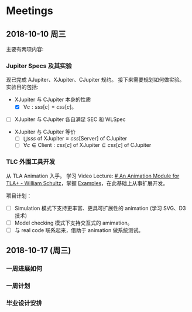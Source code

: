 ﻿# Meetings

## 2018-10-10 周三

主要有两项内容:

### Jupiter Specs 及其实验
现已完成 AJupiter、XJupiter、CJupiter 规约。
接下来需要规划如何做实验。
实验目的包括:
- XJupiter 与 CJupiter 本身的性质
	- [x] $\forall c: sss[c] = css[c]$。
- [ ] XJupiter 与 CJupiter 各自满足 SEC 和 WLSpec
-  XJupiter 与 CJupiter 等价
	- [ ] $\bigcup sss \text{ of XJupiter} \equiv css[\text{Server}] \text{ of CJupiter}$
	- [ ] $\forall c \in \text{Client}: css[c] \text{ of XJupiter} \subseteq css[c] \text{ of CJupiter}$

### TLC 外围工具开发
从 TLA Animation 入手。
学习 Video Lecture: [# An Animation Module for TLA+ - William Schultz](https://youtu.be/mLF220fPrP4)，掌握 [Examples](https://github.com/will62794/tlaplus_animation)，在此基础上从事扩展开发。

项目计划：
- [ ] Simulation 模式下支持更丰富、更具可扩展性的 animation (学习 SVG、D3 技术)
- [ ] Model checking 模式下支持交互式的 amimation。
- [ ] 与 real code 联系起来，借助于 animation 做系统测试。

## 2018-10-17 (周三)

### 一周进展如何

### 一周计划

### 毕业设计安排


